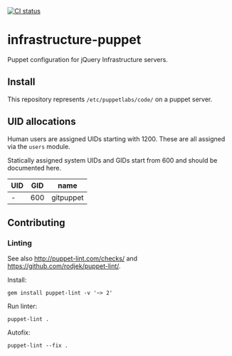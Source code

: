 [![CI status](https://github.com/jquery/infrastructure-puppet/actions/workflows/CI.yaml/badge.svg)](https://github.com/jquery/infrastructure-puppet/actions/workflows/CI.yaml)

# infrastructure-puppet

Puppet configuration for jQuery Infrastructure servers.

## Install

This repository represents `/etc/puppetlabs/code/` on a puppet server.

## UID allocations

Human users are assigned UIDs starting with 1200. These are all assigned via the `users` module.

Statically assigned system UIDs and GIDs start from 600 and should be documented here.

| UID | GID | name |
|-----|-----|------|
| - | 600 | gitpuppet

## Contributing

### Linting

See also <http://puppet-lint.com/checks/> and <https://github.com/rodjek/puppet-lint/>.

Install:
```
gem install puppet-lint -v '~> 2'
```

Run linter:
```
puppet-lint .
````

Autofix:
```
puppet-lint --fix .
```
